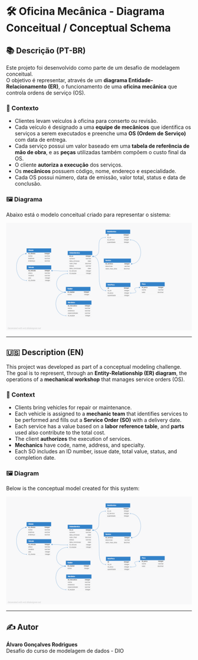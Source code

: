 # 🛠️ Oficina Mecânica - Diagrama Conceitual / Conceptual Schema

## 📚 Descrição (PT-BR)

Este projeto foi desenvolvido como parte de um desafio de modelagem conceitual.  
O objetivo é representar, através de um **diagrama Entidade-Relacionamento (ER)**, o funcionamento de uma **oficina mecânica** que controla ordens de serviço (OS).

### 🧩 Contexto
- Clientes levam veículos à oficina para conserto ou revisão.  
- Cada veículo é designado a uma **equipe de mecânicos** que identifica os serviços a serem executados e preenche uma **OS (Ordem de Serviço)** com data de entrega.  
- Cada serviço possui um valor baseado em uma **tabela de referência de mão de obra**, e as **peças** utilizadas também compõem o custo final da OS.  
- O cliente **autoriza a execução** dos serviços.  
- Os **mecânicos** possuem código, nome, endereço e especialidade.  
- Cada OS possui número, data de emissão, valor total, status e data de conclusão.

### 🖼️ Diagrama
Abaixo está o modelo conceitual criado para representar o sistema:

![Modelo Conceitual](projetoOficina.png)

---

## 🇺🇸 Description (EN)

This project was developed as part of a conceptual modeling challenge.  
The goal is to represent, through an **Entity-Relationship (ER) diagram**, the operations of a **mechanical workshop** that manages service orders (OS).

### 🧩 Context
- Clients bring vehicles for repair or maintenance.  
- Each vehicle is assigned to a **mechanic team** that identifies services to be performed and fills out a **Service Order (SO)** with a delivery date.  
- Each service has a value based on a **labor reference table**, and **parts** used also contribute to the total cost.  
- The client **authorizes** the execution of services.  
- **Mechanics** have code, name, address, and specialty.  
- Each SO includes an ID number, issue date, total value, status, and completion date.

### 🖼️ Diagram
Below is the conceptual model created for this system:

![Conceptual Model](projetoOficina.png)

---

## ✍️ Autor
**Álvaro Gonçalves Rodrigues**  
Desafio do curso de modelagem de dados - DIO 
